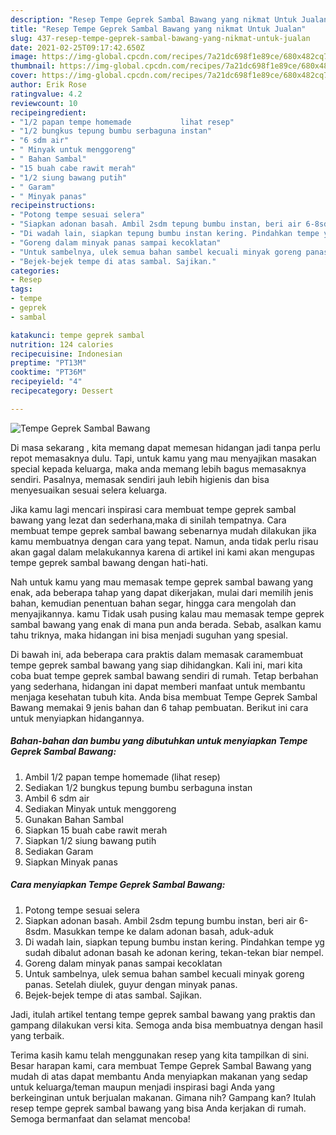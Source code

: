 ```yaml
---
description: "Resep Tempe Geprek Sambal Bawang yang nikmat Untuk Jualan"
title: "Resep Tempe Geprek Sambal Bawang yang nikmat Untuk Jualan"
slug: 437-resep-tempe-geprek-sambal-bawang-yang-nikmat-untuk-jualan
date: 2021-02-25T09:17:42.650Z
image: https://img-global.cpcdn.com/recipes/7a21dc698f1e89ce/680x482cq70/tempe-geprek-sambal-bawang-foto-resep-utama.jpg
thumbnail: https://img-global.cpcdn.com/recipes/7a21dc698f1e89ce/680x482cq70/tempe-geprek-sambal-bawang-foto-resep-utama.jpg
cover: https://img-global.cpcdn.com/recipes/7a21dc698f1e89ce/680x482cq70/tempe-geprek-sambal-bawang-foto-resep-utama.jpg
author: Erik Rose
ratingvalue: 4.2
reviewcount: 10
recipeingredient:
- "1/2 papan tempe homemade           lihat resep"
- "1/2 bungkus tepung bumbu serbaguna instan"
- "6 sdm air"
- " Minyak untuk menggoreng"
- " Bahan Sambal"
- "15 buah cabe rawit merah"
- "1/2 siung bawang putih"
- " Garam"
- " Minyak panas"
recipeinstructions:
- "Potong tempe sesuai selera"
- "Siapkan adonan basah. Ambil 2sdm tepung bumbu instan, beri air 6-8sdm. Masukkan tempe ke dalam adonan basah, aduk-aduk"
- "Di wadah lain, siapkan tepung bumbu instan kering. Pindahkan tempe yg sudah dibalut adonan basah ke adonan kering, tekan-tekan biar nempel."
- "Goreng dalam minyak panas sampai kecoklatan"
- "Untuk sambelnya, ulek semua bahan sambel kecuali minyak goreng panas. Setelah diulek, guyur dengan minyak panas."
- "Bejek-bejek tempe di atas sambal. Sajikan."
categories:
- Resep
tags:
- tempe
- geprek
- sambal

katakunci: tempe geprek sambal 
nutrition: 124 calories
recipecuisine: Indonesian
preptime: "PT13M"
cooktime: "PT36M"
recipeyield: "4"
recipecategory: Dessert

---
```



![Tempe Geprek Sambal Bawang](https://img-global.cpcdn.com/recipes/7a21dc698f1e89ce/680x482cq70/tempe-geprek-sambal-bawang-foto-resep-utama.jpg)

Di masa  sekarang , kita memang dapat memesan hidangan jadi tanpa perlu repot memasaknya dulu. Tapi, untuk kamu yang mau menyajikan masakan special kepada keluarga, maka anda memang lebih bagus memasaknya sendiri. Pasalnya, memasak sendiri jauh lebih higienis dan bisa menyesuaikan sesuai selera keluarga.

Jika kamu lagi mencari inspirasi cara membuat tempe geprek sambal bawang yang lezat dan sederhana,maka di sinilah tempatnya. Cara membuat tempe geprek sambal bawang  sebenarnya mudah dilakukan jika kamu membuatnya dengan cara yang tepat. Namun, anda tidak perlu risau akan gagal dalam melakukannya 
karena di artikel ini kami akan mengupas tempe geprek sambal bawang dengan hati-hati.  



Nah untuk kamu yang mau memasak tempe geprek sambal bawang yang enak, ada beberapa tahap yang dapat dikerjakan, mulai dari memilih jenis bahan, kemudian penentuan bahan segar, hingga cara mengolah dan menyajikannya. kamu Tidak usah pusing kalau mau memasak tempe geprek sambal bawang yang enak di mana pun anda berada. Sebab, asalkan kamu  tahu triknya, maka hidangan ini bisa menjadi suguhan yang spesial.

Di bawah ini, ada beberapa cara praktis  dalam memasak caramembuat tempe geprek sambal bawang yang siap dihidangkan. Kali ini, mari kita coba buat tempe geprek sambal bawang sendiri di rumah. Tetap berbahan yang sederhana, hidangan ini dapat memberi manfaat untuk membantu menjaga kesehatan tubuh kita. Anda bisa membuat Tempe Geprek Sambal Bawang memakai 9 jenis bahan dan 6 tahap pembuatan. Berikut ini cara untuk menyiapkan hidangannya.

<!--inarticleads1-->

##### Bahan-bahan dan bumbu yang dibutuhkan untuk menyiapkan Tempe Geprek Sambal Bawang:

1. Ambil 1/2 papan tempe homemade           (lihat resep)
1. Sediakan 1/2 bungkus tepung bumbu serbaguna instan
1. Ambil 6 sdm air
1. Sediakan  Minyak untuk menggoreng
1. Gunakan  Bahan Sambal
1. Siapkan 15 buah cabe rawit merah
1. Siapkan 1/2 siung bawang putih
1. Sediakan  Garam
1. Siapkan  Minyak panas




<!--inarticleads2-->

##### Cara menyiapkan Tempe Geprek Sambal Bawang:

1. Potong tempe sesuai selera
1. Siapkan adonan basah. Ambil 2sdm tepung bumbu instan, beri air 6-8sdm. Masukkan tempe ke dalam adonan basah, aduk-aduk
1. Di wadah lain, siapkan tepung bumbu instan kering. Pindahkan tempe yg sudah dibalut adonan basah ke adonan kering, tekan-tekan biar nempel.
1. Goreng dalam minyak panas sampai kecoklatan
1. Untuk sambelnya, ulek semua bahan sambel kecuali minyak goreng panas. Setelah diulek, guyur dengan minyak panas.
1. Bejek-bejek tempe di atas sambal. Sajikan.




Jadi, itulah artikel tentang  tempe geprek sambal bawang  yang praktis dan gampang dilakukan versi kita. Semoga anda bisa membuatnya dengan hasil yang terbaik. 

Terima kasih kamu telah menggunakan resep yang kita tampilkan di sini. Besar harapan kami, cara membuat  Tempe Geprek Sambal Bawang yang mudah di atas dapat membantu Anda menyiapkan makanan yang sedap untuk keluarga/teman maupun menjadi inspirasi bagi Anda yang berkeinginan untuk berjualan makanan. Gimana nih? Gampang kan? Itulah resep tempe geprek sambal bawang yang bisa Anda kerjakan di rumah. Semoga bermanfaat dan selamat mencoba!

